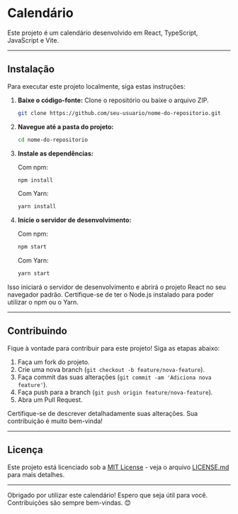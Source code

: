 # Calendário

Este projeto é um calendário desenvolvido em React, TypeScript, JavaScript e Vite.

---

## Instalação

Para executar este projeto localmente, siga estas instruções:

1. **Baixe o código-fonte:** Clone o repositório ou baixe o arquivo ZIP.

    ```bash
    git clone https://github.com/seu-usuario/nome-do-repositorio.git
    ```

2. **Navegue até a pasta do projeto:**

    ```bash
    cd nome-do-repositorio
    ```

3. **Instale as dependências:**

    Com npm:

    ```bash
    npm install
    ```

    Com Yarn:

    ```bash
    yarn install
    ```

4. **Inicie o servidor de desenvolvimento:**

    Com npm:

    ```bash
    npm start
    ```

    Com Yarn:

    ```bash
    yarn start
    ```

Isso iniciará o servidor de desenvolvimento e abrirá o projeto React no seu navegador padrão. Certifique-se de ter o Node.js instalado para poder utilizar o npm ou o Yarn.

---

## Contribuindo

Fique à vontade para contribuir para este projeto! Siga as etapas abaixo:

1. Faça um fork do projeto.
2. Crie uma nova branch (`git checkout -b feature/nova-feature`).
3. Faça commit das suas alterações (`git commit -am 'Adiciona nova feature'`).
4. Faça push para a branch (`git push origin feature/nova-feature`).
5. Abra um Pull Request.

Certifique-se de descrever detalhadamente suas alterações. Sua contribuição é muito bem-vinda!

---

## Licença

Este projeto está licenciado sob a [MIT License](LICENSE.md) - veja o arquivo [LICENSE.md](LICENSE.md) para mais detalhes.

---


Obrigado por utilizar este calendário! Espero que seja útil para você. Contribuições são sempre bem-vindas. 😊
